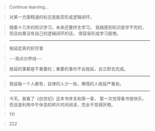 > Continue learning...

> 对某一方面精通的标志是能否形成逻辑闭环。

> 随着十几年的知识学习，未来还要终生学习，
我越感到知识是学不完的，而且如果没有自己的逻辑闭环的话，
很容易形成学习疲倦。

> ------

> 拖延症真的好厉害

> ---观点分界线---

> 拖延的事都是不重要的；重要的事你不会拖延，会立即去完成。

> ------

> 拖延每一个人都有，自律的人少一些，懒惰的人拖延严重些。

> ------

> 今天，我看了《创世纪》这本书序言和第一章，
第一次觉得看书很快乐，
而且是利用中午休息的碎片时间阅读，完全不觉得厌倦。

> 111

> 222